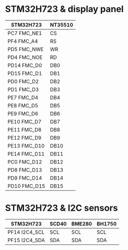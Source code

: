 # STM32H723 & display panel

| STM32H723 | NT35510 |
|-----------|---------|
| PC7 FMC_NE1 | CS |
| PF4 FMC_A4  | RS |
| PD5 FMC_NWE | WR |
| PD4 FMC_NOE | RD |
| PD14 FMC_D0 | DB0 |
| PD15 FMC_D1 | DB1 |
| PD0 FMC_D2 | DB2 |
| PD1 FMC_D3 | DB3 |
| PE7 FMC_D4 | DB4 |
| PE8 FMC_D5 | DB5 |
| PE9 FMC_D6 | DB6 |
| PE10 FMC_D7 | DB7 |
| PE11 FMC_D8 | DB8 |
| PE12 FMC_D9 | DB9 |
| PE13 FMC_D10 | DB10 |
| PE14 FMC_D11 | DB11 |
| PC0 FMC_D12 | DB12 |
| PD8 FMC_D13 | DB13 |
| PD9 FMC_D14 | DB14 |
| PD10 FMC_D15 | DB15 |

# STM32H723 & I2C sensors

| STM32H723 | SCD40 | BME280 | BH1750 |
|-----------|-------|--------|--------|
| PF14 I2C4_SCL | SCL | SCL | SCL |
| PF15 I2C4_SDA | SDA | SDA | SDA |
